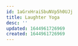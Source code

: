 ```yaml
---
id: 1aGrxHraiSbuNVp5h0UJj
title: Laughter Yoga
desc: ''
updated: 1644961726969
created: 1644961726969
---
```


